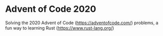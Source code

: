 # Advent of Code 2020


Solving the 2020 Advent of Code (https://adventofcode.com/) problems, a fun way to learning Rust (https://www.rust-lang.org/)
